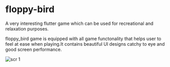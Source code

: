 # floppy-bird
A very interesting flutter game which can be used for recreational and relaxation purposes.  

floppy_bird game is equipped with all game functonality that helps user to feel at ease when playing.It contains beautiful UI designs catchy to eye and good screen performance.


![scr 1](https://user-images.githubusercontent.com/115473304/218352159-0e2dd656-3d64-4943-8ae1-8f5415623cc4.png)
